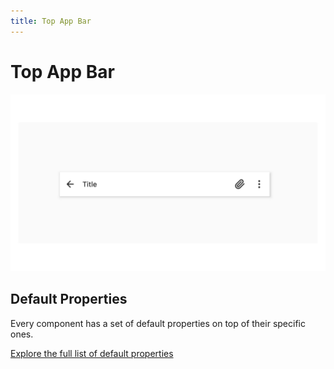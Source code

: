 ```yaml
---
title: Top App Bar
---
```


# Top App Bar

![](/assets/top-app-bar.png)

## Default Properties

Every component has a set of default properties on top of their specific ones.

[Explore the full list of default properties](/components)